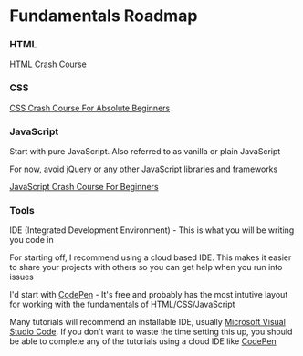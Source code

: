 # Fundamentals Roadmap 

### HTML
[HTML Crash Course](https://www.youtube.com/watch?v=UB1O30fR-EE)



### CSS
[CSS Crash Course For Absolute Beginners](https://www.youtube.com/watch?v=yfoY53QXEnI)


### JavaScript
Start with pure JavaScript. Also referred to as vanilla or plain JavaScript

For now, avoid jQuery or any other JavaScript libraries and frameworks

[JavaScript Crash Course For Beginners](https://www.youtube.com/watch?v=hdI2bqOjy3c)

### Tools
IDE (Integrated Development Environment) - This is what you will be writing you code in

For starting off, I recommend using a cloud based IDE. This makes it easier to share your projects with others so you can get help when you run into issues

I'd start with [CodePen](https://codepen.io/) - It's free and probably has the most intutive layout for working with the fundamentals of HTML/CSS/JavaScript

Many tutorials will recommend an installable IDE, usually [Microsoft Visual Studio Code](https://code.visualstudio.com/).  If you don't want to waste the time setting this up, you should be able to complete any of the tutorials using a cloud IDE like [CodePen](https://codepen.io/)
